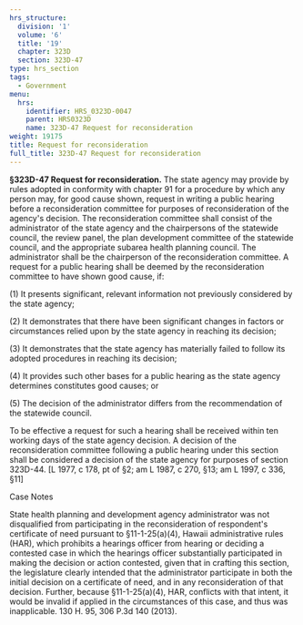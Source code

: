```yaml
---
hrs_structure:
  division: '1'
  volume: '6'
  title: '19'
  chapter: 323D
  section: 323D-47
type: hrs_section
tags:
  - Government
menu:
  hrs:
    identifier: HRS_0323D-0047
    parent: HRS0323D
    name: 323D-47 Request for reconsideration
weight: 19175
title: Request for reconsideration
full_title: 323D-47 Request for reconsideration
---
```

**§323D-47 Request for reconsideration.** The state agency may provide by rules adopted in conformity with chapter 91 for a procedure by which any person may, for good cause shown, request in writing a public hearing before a reconsideration committee for purposes of reconsideration of the agency's decision. The reconsideration committee shall consist of the administrator of the state agency and the chairpersons of the statewide council, the review panel, the plan development committee of the statewide council, and the appropriate subarea health planning council. The administrator shall be the chairperson of the reconsideration committee. A request for a public hearing shall be deemed by the reconsideration committee to have shown good cause, if:

(1) It presents significant, relevant information not previously considered by the state agency;

(2) It demonstrates that there have been significant changes in factors or circumstances relied upon by the state agency in reaching its decision;

(3) It demonstrates that the state agency has materially failed to follow its adopted procedures in reaching its decision;

(4) It provides such other bases for a public hearing as the state agency determines constitutes good causes; or

(5) The decision of the administrator differs from the recommendation of the statewide council.

To be effective a request for such a hearing shall be received within ten working days of the state agency decision. A decision of the reconsideration committee following a public hearing under this section shall be considered a decision of the state agency for purposes of section 323D-44\. [L 1977, c 178, pt of §2; am L 1987, c 270, §13; am L 1997, c 336, §11]

Case Notes

State health planning and development agency administrator was not disqualified from participating in the reconsideration of respondent's certificate of need pursuant to §11-1-25(a)(4), Hawaii administrative rules (HAR), which prohibits a hearings officer from hearing or deciding a contested case in which the hearings officer substantially participated in making the decision or action contested, given that in crafting this section, the legislature clearly intended that the administrator participate in both the initial decision on a certificate of need, and in any reconsideration of that decision. Further, because §11-1-25(a)(4), HAR, conflicts with that intent, it would be invalid if applied in the circumstances of this case, and thus was inapplicable. 130 H. 95, 306 P.3d 140 (2013).